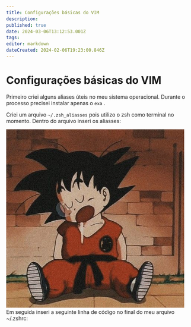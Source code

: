 ```yaml
---
title: Configurações básicas do VIM
description: 
published: true
date: 2024-03-06T13:12:53.001Z
tags: 
editor: markdown
dateCreated: 2024-02-06T19:23:00.846Z
---
```


# Configurações básicas do VIM
Primeiro criei alguns aliases úteis no meu sistema operacional. Durante o processo precisei instalar apenas o `exa` .

Criei um arquivo `~/.zsh_aliasses` pois utilizo o zsh como terminal no momento. Dentro do arquivo inseri os aliasses:

![47d87497785b6ac017aa8861d18b2bf5.jpg](/47d87497785b6ac017aa8861d18b2bf5.jpg)
Em seguida inseri a seguinte linha de código no final do meu arquivo ~/.zshrc: